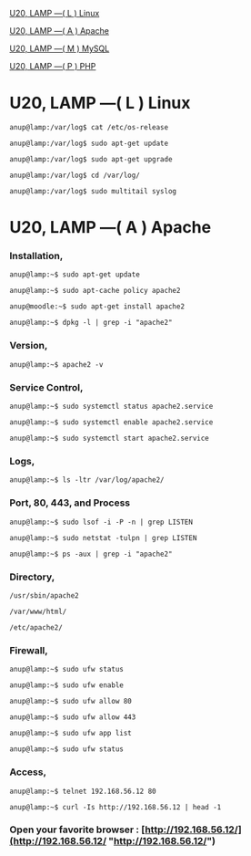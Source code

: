 
[U20, LAMP —( L ) Linux](https://github.com/anuniqs/paper-build-a-lamp-stack-ubuntu20/wiki/U20,-LAMP-%E2%80%94%28-L-%29-Linux)

[U20, LAMP —( A ) Apache](https://github.com/anuniqs/paper-build-a-lamp-stack-ubuntu20/wiki/U20,-LAMP-%E2%80%94%28-A-%29-Apache)

[U20, LAMP —( M ) MySQL](https://github.com/anuniqs/paper-build-a-lamp-stack-ubuntu20/wiki/U20,-LAMP-%E2%80%94%28-M-%29-MySQL)

[U20, LAMP —( P ) PHP](https://github.com/anuniqs/paper-build-a-lamp-stack-ubuntu20/wiki/U20,-LAMP-%E2%80%94%28-P-%29-PHP)


# U20, LAMP —( L ) Linux


`anup@lamp:/var/log$ cat /etc/os-release`

`anup@lamp:/var/log$ sudo apt-get update`

`anup@lamp:/var/log$ sudo apt-get upgrade`

`anup@lamp:/var/log$ cd /var/log/`

`anup@lamp:/var/log$ sudo multitail syslog`


# U20, LAMP —( A ) Apache

### Installation,

`anup@lamp:~$ sudo apt-get update`

`anup@lamp:~$ sudo apt-cache policy apache2`

`anup@moodle:~$ sudo apt-get install apache2`

`anup@lamp:~$ dpkg -l | grep -i "apache2"`

### Version,

`anup@lamp:~$ apache2 -v`

### Service Control,

`anup@lamp:~$ sudo systemctl status apache2.service`

`anup@lamp:~$ sudo systemctl enable apache2.service`

`anup@lamp:~$ sudo systemctl start apache2.service`

### Logs,

`anup@lamp:~$ ls -ltr /var/log/apache2/`

### Port, 80, 443, and Process

`anup@lamp:~$ sudo lsof -i -P -n | grep LISTEN`

`anup@lamp:~$ sudo netstat -tulpn | grep LISTEN`

`anup@lamp:~$ ps -aux | grep -i "apache2"`

### Directory,

`/usr/sbin/apache2`

`/var/www/html/`

`/etc/apache2/`

### Firewall,

`anup@lamp:~$ sudo ufw status`

`anup@lamp:~$ sudo ufw enable`

`anup@lamp:~$ sudo ufw allow 80`

`anup@lamp:~$ sudo ufw allow 443`

`anup@lamp:~$ sudo ufw app list`

`anup@lamp:~$ sudo ufw status`

### Access,

`anup@lamp:~$ telnet 192.168.56.12 80`

`anup@lamp:~$ curl -Is http://192.168.56.12 | head -1`

### Open your favorite browser : [http://192.168.56.12/](http://192.168.56.12/ "http://192.168.56.12/")
